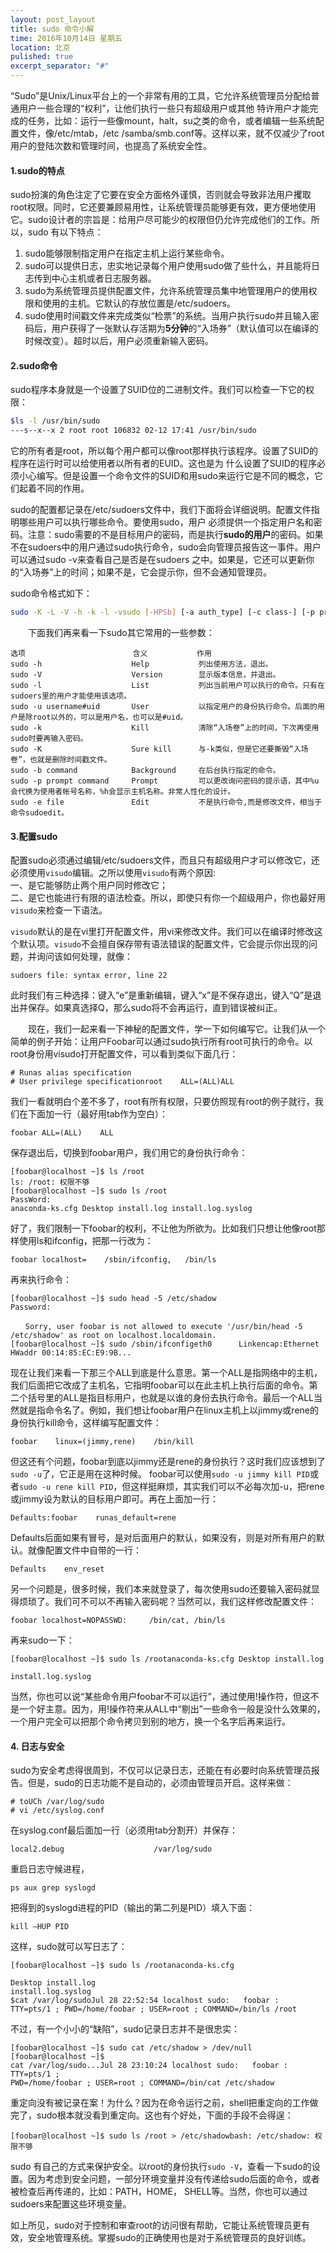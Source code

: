 ```yaml
---
layout: post_layout
title: sudo 命令小解
time: 2016年10月14日 星期五
location: 北京
pulished: true
excerpt_separator: "#"
---
```


“Sudo”是Unix/Linux平台上的一个非常有用的工具，它允许系统管理员分配给普通用户一些合理的“权利”，让他们执行一些只有超级用户或其他 特许用户才能完成的任务，比如：运行一些像mount，halt，su之类的命令，或者编辑一些系统配置文件，像/etc/mtab，/etc /samba/smb.conf等。这样以来，就不仅减少了root用户的登陆次数和管理时间，也提高了系统安全性。

#### 1.sudo的特点

sudo扮演的角色注定了它要在安全方面格外谨慎，否则就会导致非法用户攫取root权限。同时，它还要兼顾易用性，让系统管理员能够更有效，更方便地使用它。sudo设计者的宗旨是：给用户尽可能少的权限但仍允许完成他们的工作。所以，sudo
有以下特点：

1. sudo能够限制指定用户在指定主机上运行某些命令。
2. sudo可以提供日志，忠实地记录每个用户使用sudo做了些什么，并且能将日志传到中心主机或者日志服务器。
3. sudo为系统管理员提供配置文件，允许系统管理员集中地管理用户的使用权限和使用的主机。它默认的存放位置是/etc/sudoers。
4. sudo使用时间戳文件来完成类似“检票”的系统。当用户执行sudo并且输入密码后，用户获得了一张默认存活期为**5分钟**的“入场券”（默认值可以在编译的时候改变）。超时以后，用户必须重新输入密码。

#### 2.sudo命令

sudo程序本身就是一个设置了SUID位的二进制文件。我们可以检查一下它的权限：

```bash
$ls -l /usr/bin/sudo
---s--x--x 2 root root 106832 02-12 17:41 /usr/bin/sudo
```

它的所有者是root，所以每个用户都可以像root那样执行该程序。设置了SUID的程序在运行时可以给使用者以所有者的EUID。这也是为 什么设置了SUID的程序必须小心编写。但是设置一个命令文件的SUID和用sudo来运行它是不同的概念，它们起着不同的作用。

sudo的配置都记录在/etc/sudoers文件中，我们下面将会详细说明。配置文件指明哪些用户可以执行哪些命令。要使用sudo，用户 必须提供一个指定用户名和密码。注意：sudo需要的不是目标用户的密码，而是执行**sudo的用户**的密码。如果不在sudoers中的用户通过sudo执行命令，sudo会向管理员报告这一事件。用户可以通过sudo -v来查看自己是否是在sudoers 之中。如果是，它还可以更新你的“入场券”上的时间；如果不是，它会提示你，但不会通知管理员。

sudo命令格式如下：

```bash
sudo -K -L -V -h -k -l -vsudo [-HPSb] [-a auth_type] [-c class-] [-p prompt] [-u username#uid] {-e file [...] -i -s command}
```

　　下面我们再来看一下sudo其它常用的一些参数：
  
```
选项                        含义           作用
sudo -h                    Help           列出使用方法，退出。
sudo -V                    Version        显示版本信息，并退出。
sudo -l                    List           列出当前用户可以执行的命令。只有在sudoers里的用户才能使用该选项。
sudo -u username#uid       User           以指定用户的身份执行命令。后面的用户是除root以外的，可以是用户名，也可以是#uid。
sudo -k                    Kill           清除“入场卷”上的时间，下次再使用sudo时要再输入密码。
sudo -K                    Sure kill      与-k类似，但是它还要撕毁“入场卷”，也就是删除时间戳文件。
sudo -b command            Background     在后台执行指定的命令。
sudo -p prompt command     Prompt         可以更改询问密码的提示语，其中%u会代换为使用者帐号名称，%h会显示主机名称。非常人性化的设计。
sudo -e file               Edit           不是执行命令,而是修改文件，相当于命令sudoedit。
```

#### 3.配置sudo

配置sudo必须通过编辑/etc/sudoers文件，而且只有超级用户才可以修改它，还必须使用`visudo`编辑。之所以使用`visudo`有两个原因:  
一、是它能够防止两个用户同时修改它；  
二、是它也能进行有限的语法检查。所以，即使只有你一个超级用户，你也最好用`visudo`来检查一下语法。

`visudo`默认的是在vi里打开配置文件，用vi来修改文件。我们可以在编译时修改这个默认项。`visudo`不会擅自保存带有语法错误的配置文件，它会提示你出现的问题，并询问该如何处理，就像：

```
sudoers file: syntax error, line 22
```

此时我们有三种选择：键入“e”是重新编辑，键入“x”是不保存退出，键入“Q”是退出并保存。如果真选择Q，那么sudo将不会再运行，直到错误被纠正。

　　现在，我们一起来看一下神秘的配置文件，学一下如何编写它。让我们从一个简单的例子开始：让用户Foobar可以通过sudo执行所有root可执行的命令。以root身份用visudo打开配置文件，可以看到类似下面几行：

```
# Runas alias specification
# User privilege specificationroot    ALL=(ALL)ALL
```

我们一看就明白个差不多了，root有所有权限，只要仿照现有root的例子就行，我们在下面加一行（最好用tab作为空白）：

```
foobar ALL=(ALL)    ALL
```

保存退出后，切换到foobar用户，我们用它的身份执行命令：

```
[foobar@localhost ~]$ ls /root
ls: /root: 权限不够
[foobar@localhost ~]$ sudo ls /root
PassWord:
anaconda-ks.cfg Desktop install.log install.log.syslog
```

好了，我们限制一下foobar的权利，不让他为所欲为。比如我们只想让他像root那样使用ls和ifconfig，把那一行改为：

```
foobar localhost=    /sbin/ifconfig,   /bin/ls
```

再来执行命令：

```
[foobar@localhost ~]$ sudo head -5 /etc/shadow
Password:

　　Sorry, user foobar is not allowed to execute '/usr/bin/head -5 /etc/shadow' as root on localhost.localdomain.
[foobar@localhost ~]$ sudo /sbin/ifconfigeth0      Linkencap:Ethernet HWaddr 00:14:85:EC:E9:9B...
```

现在让我们来看一下那三个ALL到底是什么意思。第一个ALL是指网络中的主机，我们后面把它改成了主机名，它指明foobar可以在此主机上执行后面的命令。第二个括号里的ALL是指目标用户，也就是以谁的身份去执行命令。最后一个ALL当然就是指命令名了。例如，我们想让foobar用户在linux主机上以jimmy或rene的身份执行kill命令，这样编写配置文件：

```
foobar    linux=(jimmy,rene)    /bin/kill
```

但这还有个问题，foobar到底以jimmy还是rene的身份执行？这时我们应该想到了`sudo -u`了，它正是用在这种时候。 foobar可以使用`sudo -u jimmy kill PID`或者`sudo -u rene kill PID`，但这样挺麻烦，其实我们可以不必每次加-u，把rene或jimmy设为默认的目标用户即可。再在上面加一行：

```
Defaults:foobar    runas_default=rene
```

Defaults后面如果有冒号，是对后面用户的默认，如果没有，则是对所有用户的默认。就像配置文件中自带的一行：

```
Defaults    env_reset
```

另一个问题是，很多时候，我们本来就登录了，每次使用sudo还要输入密码就显得烦琐了。我们可不可以不再输入密码呢？当然可以，我们这样修改配置文件：

```
foobar localhost=NOPASSWD:     /bin/cat, /bin/ls
```

再来sudo一下：

```
[foobar@localhost ~]$ sudo ls /rootanaconda-ks.cfg Desktop install.log

install.log.syslog
```

当然，你也可以说“某些命令用户foobar不可以运行”，通过使用!操作符，但这不是一个好主意。因为，用!操作符来从ALL中“剔出”一些命令一般是没什么效果的，一个用户完全可以把那个命令拷贝到别的地方，换一个名字后再来运行。

#### 4. 日志与安全

sudo为安全考虑得很周到，不仅可以记录日志，还能在有必要时向系统管理员报告。但是，sudo的日志功能不是自动的，必须由管理员开启。这样来做：

```
# toUCh /var/log/sudo
# vi /etc/syslog.conf
```

在syslog.conf最后面加一行（必须用tab分割开）并保存：

```
local2.debug                    /var/log/sudo
```

重启日志守候进程，

```
ps aux grep syslogd
```

把得到的syslogd进程的PID（输出的第二列是PID）填入下面：

```
kill –HUP PID
```

这样，sudo就可以写日志了：

```
[foobar@localhost ~]$ sudo ls /rootanaconda-ks.cfg

Desktop install.log
install.log.syslog
$cat /var/log/sudoJul 28 22:52:54 localhost sudo:   foobar :
TTY=pts/1 ; PWD=/home/foobar ; USER=root ; COMMAND=/bin/ls /root
```

不过，有一个小小的“缺陷”，sudo记录日志并不是很忠实：

```
[foobar@localhost ~]$ sudo cat /etc/shadow > /dev/null
[foobar@localhost ~]$
cat /var/log/sudo...Jul 28 23:10:24 localhost sudo:   foobar : TTY=pts/1 ;
PWD=/home/foobar ; USER=root ; COMMAND=/bin/cat /etc/shadow
```

重定向没有被记录在案！为什么？因为在命令运行之前，shell把重定向的工作做完了，sudo根本就没看到重定向。这也有个好处，下面的手段不会得逞：

```
[foobar@localhost ~]$ sudo ls /root > /etc/shadowbash: /etc/shadow: 权限不够
```

sudo 有自己的方式来保护安全。以root的身份执行`sudo
-V`，查看一下sudo的设置。因为考虑到安全问题，一部分环境变量并没有传递给sudo后面的命令，或者被检查后再传递的，比如：PATH，HOME，
SHELL等。当然，你也可以通过sudoers来配置这些环境变量。

如上所见，sudo对于控制和审查root的访问很有帮助，它能让系统管理员更有效，安全地管理系统。掌握sudo的正确使用也是对于系统管理员的良好训练。
